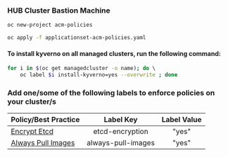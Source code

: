 ### HUB Cluster Bastion Machine

```bash
oc new-project acm-policies 

oc apply -f applicationset-acm-policies.yaml 
```

#### To install kyverno on all managed clusters, run the following command:
```bash
for i in $(oc get managedcluster -o name); do \ 
    oc label $i install-kyverno=yes --overwrite ; done

```

### Add one/some of the following labels to enforce policies on your cluster/s

| Policy/Best Practice                                                                          | Label Key            | Label Value |
| :------------                                                                                 |:--------------------:| :----:|  
| [Encrypt Etcd](best-practices-enforced-by-acm/etcd-encryption)                       | etcd-encryption      | "yes" |
| [Always Pull Images](best-practices-enforced-by-kyverno/always-pull-images)          | always-pull-images   | "yes" |

